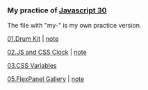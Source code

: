 ### My practice of [Javascript 30](https://javascript30.com)

The file with "my-" is my own practice version.

[01.Drum Kit](https://raindot.github.io/Javascript30/01-JavaScriptDrumKit/myindex.html) | [note]()

[02.JS and CSS Clock](https://raindot.github.io/Javascript30/02-JSandCSSClock/my-index.html) | [note](https://github.com/raindot/Javascript30/blob/master/02-JSandCSSClock/README.md)

[03.CSS Variables](https://raindot.github.io/Javascript30/03-CSSVariables/index-Raindot.html)

[05.FlexPanel Gallery](https://raindot.github.io/Javascript30/05-FlexPanelGallery/index-raindot.html) | [note](https://github.com/raindot/Javascript30/blob/master/05-FlexPanelGallery/README.md)


